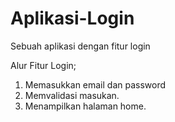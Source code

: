 # Aplikasi-Login
Sebuah aplikasi dengan fitur login

Alur Fitur Login;
1. Memasukkan email dan password
2. Memvalidasi masukan.
3. Menampilkan halaman home.
